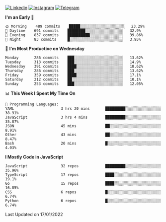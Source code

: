 [![Linkedin](https://img.shields.io/badge/-Archie-blue?style=flat-square&labelColor=gray&logo=Linkedin&logoColor=white&link=https://www.linkedin.com/in/archisdi)](https://www.linkedin.com/in/archisdi)
[![Instagram](https://img.shields.io/badge/-@archisdi-orange?style=flat-square&labelColor=gray&logo=Instagram&logoColor=white&link=https://www.instagram.com/archisdi)](https://www.instagram.com/archisdi)
[![Telegram](https://img.shields.io/badge/-aai-informational?style=flat-square&labelColor=gray&logo=telegram&logoColor=white&link=https://t.me/archisdi)](https://t.me/archisdi)

<!--START_SECTION:waka-->
**I'm an Early 🐤** 

```text
🌞 Morning    489 commits    █████░░░░░░░░░░░░░░░░░░░░   23.29% 
🌆 Daytime    691 commits    ████████░░░░░░░░░░░░░░░░░   32.9% 
🌃 Evening    837 commits    ██████████░░░░░░░░░░░░░░░   39.86% 
🌙 Night      83 commits     █░░░░░░░░░░░░░░░░░░░░░░░░   3.95%

```
📅 **I'm Most Productive on Wednesday** 

```text
Monday       286 commits    ███░░░░░░░░░░░░░░░░░░░░░░   13.62% 
Tuesday      313 commits    ███░░░░░░░░░░░░░░░░░░░░░░   14.9% 
Wednesday    391 commits    ████░░░░░░░░░░░░░░░░░░░░░   18.62% 
Thursday     286 commits    ███░░░░░░░░░░░░░░░░░░░░░░   13.62% 
Friday       359 commits    ████░░░░░░░░░░░░░░░░░░░░░   17.1% 
Saturday     212 commits    ██░░░░░░░░░░░░░░░░░░░░░░░   10.1% 
Sunday       253 commits    ███░░░░░░░░░░░░░░░░░░░░░░   12.05%

```


📊 **This Week I Spent My Time On** 

```text
💬 Programming Languages: 
YAML                     3 hrs 20 mins       █████████░░░░░░░░░░░░░░░░   38.91% 
JavaScript               3 hrs 4 mins        █████████░░░░░░░░░░░░░░░░   35.87% 
JSON                     45 mins             ██░░░░░░░░░░░░░░░░░░░░░░░   8.91% 
Other                    43 mins             ██░░░░░░░░░░░░░░░░░░░░░░░   8.47% 
Bash                     20 mins             █░░░░░░░░░░░░░░░░░░░░░░░░   4.03%

```

**I Mostly Code in JavaScript** 

```text
JavaScript               32 repos            █████████░░░░░░░░░░░░░░░░   35.96% 
TypeScript               17 repos            ████░░░░░░░░░░░░░░░░░░░░░   19.1% 
Go                       15 repos            ████░░░░░░░░░░░░░░░░░░░░░   16.85% 
CSS                      6 repos             █░░░░░░░░░░░░░░░░░░░░░░░░   6.74% 
Python                   6 repos             █░░░░░░░░░░░░░░░░░░░░░░░░   6.74%

```



 Last Updated on 17/01/2022
<!--END_SECTION:waka-->